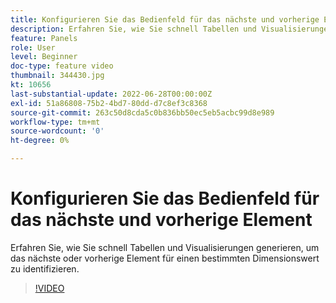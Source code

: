 ```yaml
---
title: Konfigurieren Sie das Bedienfeld für das nächste und vorherige Element
description: Erfahren Sie, wie Sie schnell Tabellen und Visualisierungen generieren, um das nächste oder vorherige Element für einen bestimmten Dimensionswert zu identifizieren.
feature: Panels
role: User
level: Beginner
doc-type: feature video
thumbnail: 344430.jpg
kt: 10656
last-substantial-update: 2022-06-28T00:00:00Z
exl-id: 51a86808-75b2-4bd7-80dd-d7c8ef3c8368
source-git-commit: 263c50d8cda5c0b836bb50ec5eb5acbc99d8e989
workflow-type: tm+mt
source-wordcount: '0'
ht-degree: 0%

---
```


# Konfigurieren Sie das Bedienfeld für das nächste und vorherige Element

Erfahren Sie, wie Sie schnell Tabellen und Visualisierungen generieren, um das nächste oder vorherige Element für einen bestimmten Dimensionswert zu identifizieren.

>[!VIDEO](https://video.tv.adobe.com/v/344430/?quality=12&learn=on)

